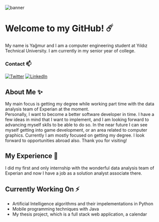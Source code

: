 
![banner](https://user-images.githubusercontent.com/76050599/147729607-c6e046b1-b3bb-4309-8cc6-a53ec2fddfce.png)

# Welcome to my GitHub! ☄️

My name is Yağmur and I am a computer engineering student at Yıldız Technical University. I am currently in my senior year of college.   


### Contact 📫

[![Twitter][twitter-shield]][twitter-url]
[![LinkedIn][linkedin-shield]][linkedin-url]

## About Me ✨

My main focus is getting my degree while working part time with the data analysis team of Experian at the moment.  
Personally, I want to become a better software developer in time. I have a few ideas in mind that I want to implement, and I am looking forward to advancing myself sklls to be able to do so. In the near future I can see myself getting into game development, or an area related to computer graphics. Currently I am mostly focused on getting my degree. I look forward to opportunities abroad also. 
Thank you for visiting!


## My Experience 🎃


I did my first and only internship with the wonderful data analysis team of Experian and now I have a job as a solution analyst associate there.


## Currently Working On ⚡

- Artificial Intelligence algorithms and their impelementations in Python
- Mobile programming techniques with Java
- My thesis project, which is a full stack web application, a calendar



[linkedin-shield]: https://img.shields.io/badge/linkedin-%230077B5.svg?style=for-the-badge&logo=linkedin&logoColor=white
[linkedin-url]:https://www.linkedin.com/in/ya%C4%9Fmur-duran-645510182/

[twitter-shield]: https://img.shields.io/badge/twitter-%231DA1F2.svg?style=for-the-badge&logo=Twitter&logoColor=white
[twitter-url]:https://www.linkedin.com/in/ya%C4%9Fmur-duran-645510182/
